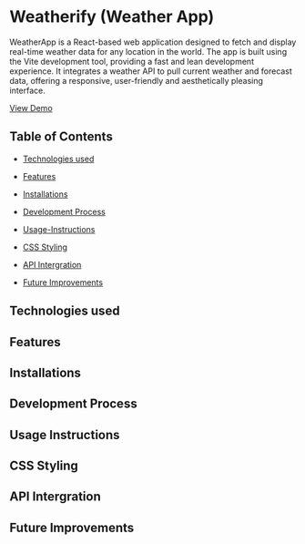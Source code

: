 # Weatherify (Weather App)

WeatherApp is a React-based web application designed to fetch and display real-time weather data for any location in the world. The app is built using the Vite development tool, providing a fast and lean development experience. It integrates a weather API to pull current weather and forecast data, offering a responsive, user-friendly and aesthetically pleasing interface.

 <a href="https://www.youtube.com/watch?v=r4bw6uGxC4Y">View Demo</a>

 ## Table of Contents

 - <a href="https://github.com/francesschisom/weatherify_weatherapp/blob/main/README.md#technologies-used">Technologies used</a>

- <a href="https://github.com/francesschisom/weatherify_weatherapp/blob/main/README.md#features">Features</a>

- <a href="https://github.com/francesschisom/weatherify_weatherapp/blob/main/README.md#installations">Installations</a>

- <a href="https://github.com/francesschisom/weatherify_weatherapp/blob/main/README.md#development-process">Development Process</a>

- <a href="https://github.com/francesschisom/weatherify_weatherapp/blob/main/README.md#usage-instructions">Usage-Instructions</a>

- <a href="https://github.com/francesschisom/weatherify_weatherapp/blob/main/README.md#css-styling">CSS Styling</a>

- <a href="https://github.com/francesschisom/weatherify_weatherapp/blob/main/README.md#api-intergration">API Intergration</a>

- <a href="https://github.com/francesschisom/weatherify_weatherapp/blob/main/README.md#future-improvements">Future Improvements</a>

 ## Technologies used

## Features

## Installations

## Development Process

## Usage Instructions

## CSS Styling

## API Intergration

## Future Improvements

